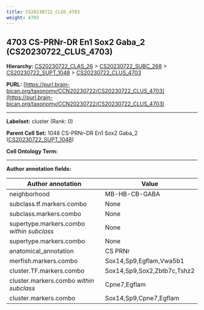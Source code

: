 ```yaml
---
title: CS20230722_CLUS_4703
weight: 4703
---
```

## 4703 CS-PRNr-DR En1 Sox2 Gaba_2 (CS20230722_CLUS_4703)
<b>Hierarchy: </b>
[CS20230722_CLAS_26](../CS20230722_CLAS_26) >
[CS20230722_SUBC_268](../CS20230722_SUBC_268) >
[CS20230722_SUPT_1048](../CS20230722_SUPT_1048) >
[CS20230722_CLUS_4703](../CS20230722_CLUS_4703)

**PURL:** [https://purl.brain-bican.org/taxonomy/CCN20230722/CS20230722_CLUS_4703](https://purl.brain-bican.org/taxonomy/CCN20230722/CS20230722_CLUS_4703)

---


**Labelset:** cluster (Rank: 0)

**Parent Cell Set:** 1048 CS-PRNr-DR En1 Sox2 Gaba_2 ([CS20230722_SUPT_1048](../CS20230722_SUPT_1048))



**Cell Ontology Term:** 

[MARKER GENES.]: #


---

[TRANSFERRED ANNOTATIONS.]: #


[AUTHOR ANNOTATION FIELDS.]: #


**Author annotation fields:**

| Author annotation | Value |
|-------------------|-------|
|neighborhood|MB-HB-CB-GABA|
|subclass.tf.markers.combo|None|
|subclass.markers.combo|None|
|supertype.markers.combo _within subclass_|None|
|supertype.markers.combo|None|
|anatomical_annotation|CS PRNr|
|merfish.markers.combo|Sox14,Sp9,Egflam,Vwa5b1|
|cluster.TF.markers.combo|Sox14,Sp9,Sox2,Zbtb7c,Tshz2|
|cluster.markers.combo _within subclass_|Cpne7,Egflam|
|cluster.markers.combo|Sox14,Sp9,Cpne7,Egflam|
